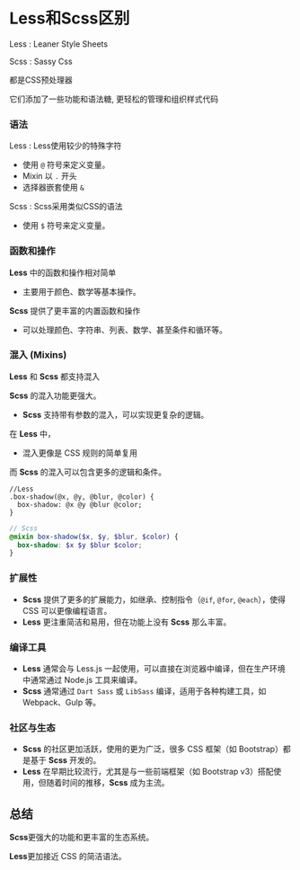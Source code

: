 # Less和Scss区别

Less : Leaner Style Sheets

Scss : Sassy Css 

都是CSS预处理器

它们添加了一些功能和语法糖, 更轻松的管理和组织样式代码



### **语法**

Less : Less使用较少的特殊字符

- 使用 `@` 符号来定义变量。
- Mixin 以 `.` 开头
- 选择器嵌套使用 `&` 

Scss : Scss采用类似CSS的语法

- 使用 `$` 符号来定义变量。

### **函数和操作**

**Less** 中的函数和操作相对简单

- 主要用于颜色、数学等基本操作。

**Scss** 提供了更丰富的内置函数和操作

- 可以处理颜色、字符串、列表、数学、甚至条件和循环等。

### **混入 (Mixins)**

**Less** 和 **Scss** 都支持混入

 **Scss** 的混入功能更强大。

- **Scss** 支持带有参数的混入，可以实现更复杂的逻辑。

在 **Less** 中，

- 混入更像是 CSS 规则的简单复用

而 **Scss** 的混入可以包含更多的逻辑和条件。

```Less
//Less
.box-shadow(@x, @y, @blur, @color) {
  box-shadow: @x @y @blur @color;
}
```

```Scss
// Scss
@mixin box-shadow($x, $y, $blur, $color) {
  box-shadow: $x $y $blur $color;
}
```

### **扩展性**

- **Scss** 提供了更多的扩展能力，如继承、控制指令（`@if`, `@for`, `@each`），使得 CSS 可以更像编程语言。
- **Less** 更注重简洁和易用，但在功能上没有 **Scss** 那么丰富。

### **编译工具**

- **Less** 通常会与 Less.js 一起使用，可以直接在浏览器中编译，但在生产环境中通常通过 Node.js 工具来编译。
- **Scss** 通常通过 `Dart Sass` 或 `LibSass` 编译，适用于各种构建工具，如 Webpack、Gulp 等。

### **社区与生态**

- **Scss** 的社区更加活跃，使用的更为广泛，很多 CSS 框架（如 Bootstrap）都是基于 **Scss** 开发的。
- **Less** 在早期比较流行，尤其是与一些前端框架（如 Bootstrap v3）搭配使用，但随着时间的推移，**Scss** 成为主流。

## 总结

**Scss**更强大的功能和更丰富的生态系统。

**Less**更加接近 CSS 的简洁语法。